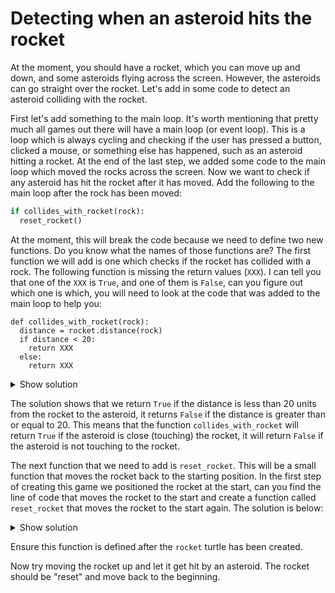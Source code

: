 # Detecting when an asteroid hits the rocket

At the moment, you should have a rocket, which you can move up and down, and some asteroids flying across the screen.
However, the asteroids can go straight over the rocket. Let's add in some code to detect an asteroid colliding with the rocket.

First let's add something to the main loop. It's worth mentioning that pretty much all games out there will have a main loop (or event loop).
This is a loop which is always cycling and checking if the user has pressed a button, clicked a mouse, or something else has happened, such
as an asteroid hitting a rocket. At the end of the last step, we added some code to the main loop which moved the rocks across the screen.
Now we want to check if any asteroid has hit the rocket after it has moved. Add the following to the main loop after the rock has been moved:

```python
if collides_with_rocket(rock):
  reset_rocket()
```

At the moment, this will break the code because we need to define two new functions. Do you know what the names of those functions are?
The first function we will add is one which checks if the rocket has collided with a rock. The following function is missing the return values (`XXX`).
I can tell you that one of the `XXX` is `True`, and one of them is `False`, can you figure out which one is which, you will need to look at the code that
was added to the main loop to help you:

```
def collides_with_rocket(rock):
  distance = rocket.distance(rock)
  if distance < 20:
    return XXX
  else:
    return XXX
```

<details><summary>Show solution</summary>

```python
def collides_with_rocket(rock):
  distance = rocket.distance(rock)
  if distance < 20:
    return True
  else:
    return False
```
</details>

The solution shows that we return `True` if the distance is less than 20 units from the rocket to the asteroid, it returns `False` if the distance
is greater than or equal to 20. This means that the function `collides_with_rocket` will return `True` if the asteroid is close (touching) the rocket,
it will return `False` if the asteroid is not touching to the rocket.

The next function that we need to add is `reset_rocket`. This will be a small function that moves the rocket back to the starting position. In the first
step of creating this game we positioned the rocket at the start, can you find the line of code that moves the rocket to the start and create a function
called `reset_rocket` that moves the rocket to the start again. The solution is below:

<details><summary>Show solution</summary>

```python
def reset_rocket():
  rocket.goto(0,-190)
```
</details>

Ensure this function is defined after the `rocket` turtle has been created.

Now try moving the rocket up and let it get hit by an asteroid. The rocket should be "reset" and move back to the beginning.